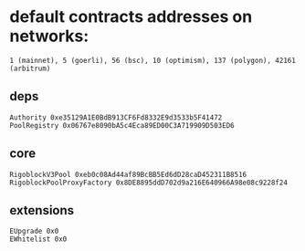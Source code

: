 # default contracts addresses on networks:
```
1 (mainnet), 5 (goerli), 56 (bsc), 10 (optimism), 137 (polygon), 42161 (arbitrum) 
```
## deps
```
Authority 0xe35129A1E0BdB913CF6Fd8332E9d3533b5F41472
PoolRegistry 0x06767e8090bA5c4Eca89ED00C3A719909D503ED6
```
## core
```
RigoblockV3Pool 0xeb0c08Ad44af89BcBB5Ed6dD28caD452311B8516
RigoblockPoolProxyFactory 0x8DE8895ddD702d9a216E640966A98e08c9228f24
```
## extensions
```
EUpgrade 0x0
EWhitelist 0x0
```
